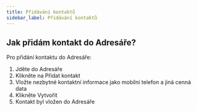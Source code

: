 ```yaml
---
title: Přidávání kontaktů
sidebar_label: Přidávání kontaktů
---
```


## Jak přidám kontakt do Adresáře?
Pro přidání kontaktu do Adresáře:
1.	Jděte do Adresáře
2.	Klikněte na Přidat kontakt
3.	Vložte nezbytné kontaktní informace jako mobilní telefon a jiná cenná data
4.	Klikněte Vytvořit
5.	Kontakt byl vložen do Adresáře
